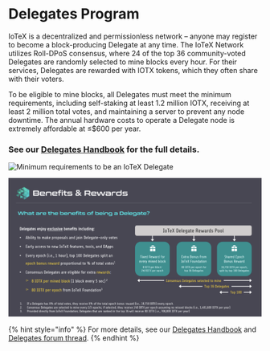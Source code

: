 # Delegates Program

IoTeX is a decentralized and permissionless network – anyone may register to become a block-producing Delegate at any time. The IoTeX Network utilizes Roll-DPoS consensus, where 24 of the top 36 community-voted Delegates are randomly selected to mine blocks every hour. For their services, Delegates are rewarded with IOTX tokens, which they often share with their voters.

To be eligible to mine blocks, all Delegates must meet the minimum requirements, including self-staking at least 1.2 million IOTX, receiving at least 2 million total votes, and maintaining a server to prevent any node downtime. The annual hardware costs to operate a Delegate node is extremely affordable at ≤$600 per year.

### See our [Delegates Handbook](https://docsend.com/view/wsfqu7cbm8fd5un5) for the full details.

![Minimum requirements to be an IoTeX Delegate](https://community.iotex.io/uploads/default/original/2X/a/aed2034dee3aff2d9fe6039c7e57a0b0714664e1.png)

![Delegate Rewards Structure](<../.gitbook/assets/image (64) (1).png>)

{% hint style="info" %}
For more details, see our [Delegates Handbook](https://docsend.com/view/wsfqu7cbm8fd5un5) and [Delegates forum thread](https://community.iotex.io/t/official-iotex-delegates-thread/1263).
{% endhint %}

